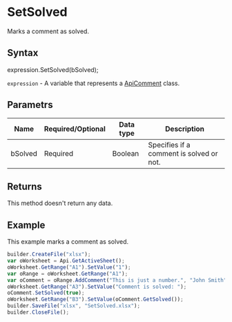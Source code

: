 # SetSolved

Marks a comment as solved.

## Syntax

expression.SetSolved(bSolved);

`expression` - A variable that represents a [ApiComment](../ApiComment.md) class.

## Parametrs

| **Name** | **Required/Optional** | **Data type** | **Description** |
| ------------- | ------------- | ------------- | ------------- |
| bSolved | Required | Boolean | Specifies if a comment is solved or not. |

## Returns

This method doesn't return any data.

## Example

This example marks a comment as solved.

```javascript
builder.CreateFile("xlsx");
var oWorksheet = Api.GetActiveSheet();
oWorksheet.GetRange("A1").SetValue("1");
var oRange = oWorksheet.GetRange("A1");
var oComment = oRange.AddComment("This is just a number.", "John Smith");
oWorksheet.GetRange("A3").SetValue("Comment is solved: ");
oComment.SetSolved(true);
oWorksheet.GetRange("B3").SetValue(oComment.GetSolved());
builder.SaveFile("xlsx", "SetSolved.xlsx");
builder.CloseFile();
```